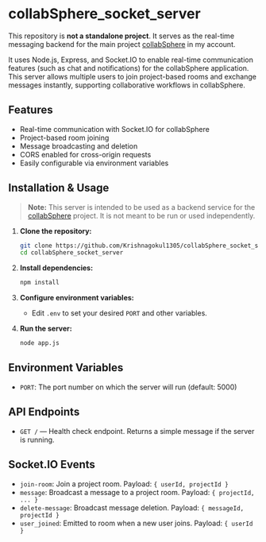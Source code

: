 ﻿# collabSphere_socket_server

This repository is **not a standalone project**. It serves as the real-time messaging backend for the main project [collabSphere](https://github.com/Krishnagokul1305/collabSphere) in my account.

It uses Node.js, Express, and Socket.IO to enable real-time communication features (such as chat and notifications) for the collabSphere application. This server allows multiple users to join project-based rooms and exchange messages instantly, supporting collaborative workflows in collabSphere.

## Features

- Real-time communication with Socket.IO for collabSphere
- Project-based room joining
- Message broadcasting and deletion
- CORS enabled for cross-origin requests
- Easily configurable via environment variables

## Installation & Usage

> **Note:** This server is intended to be used as a backend service for the [collabSphere](https://github.com/Krishnagokul1305/collabSphere) project. It is not meant to be run or used independently.

1. **Clone the repository:**

   ```sh
   git clone https://github.com/Krishnagokul1305/collabSphere_socket_server.git
   cd collabSphere_socket_server
   ```

2. **Install dependencies:**

   ```sh
   npm install
   ```

3. **Configure environment variables:**

   - Edit `.env` to set your desired `PORT` and other variables.

4. **Run the server:**
   ```sh
   node app.js
   ```

## Environment Variables

- `PORT`: The port number on which the server will run (default: 5000)

## API Endpoints

- `GET /` — Health check endpoint. Returns a simple message if the server is running.

## Socket.IO Events

- `join-room`: Join a project room. Payload: `{ userId, projectId }`
- `message`: Broadcast a message to a project room. Payload: `{ projectId, ... }`
- `delete-message`: Broadcast message deletion. Payload: `{ messageId, projectId }`
- `user_joined`: Emitted to room when a new user joins. Payload: `{ userId }`
